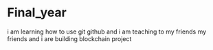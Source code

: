 # Final_year
i am learning how to use git github
and i am teaching to my friends
my friends and i are building blockchain project